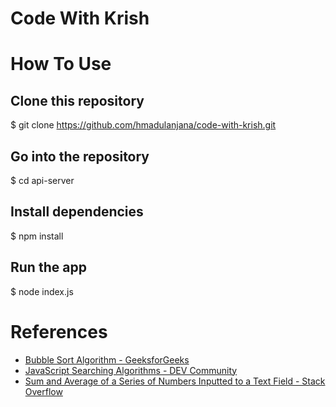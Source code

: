 # Code With Krish

# How To Use
## Clone this repository
$ git clone https://github.com/hmadulanjana/code-with-krish.git

## Go into the repository
$ cd api-server

## Install dependencies
$ npm install

## Run the app
$ node index.js

# References

- [Bubble Sort Algorithm - GeeksforGeeks](https://www.geeksforgeeks.org/bubble-sort-algorithm/)
- [JavaScript Searching Algorithms - DEV Community](https://dev.to/imranib/javascript-searching-algorithms-2il2)
- [Sum and Average of a Series of Numbers Inputted to a Text Field - Stack Overflow](https://stackoverflow.com/questions/48820525/sum-and-average-of-a-series-of-numbers-inputed-to-a-text-field)
